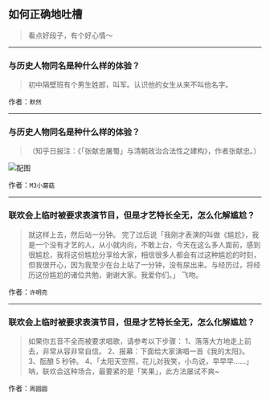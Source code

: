 ## 如何正确地吐槽

> 看点好段子，有个好心情～


 
---

### 与历史人物同名是种什么样的体验？

> 初中隔壁班有个男生姓郎，叫军。认识他的女生从来不叫他名字。


作者：`默然`

---

### 与历史人物同名是种什么样的体验？

> （知乎日报注：《「张献忠屠蜀」与清朝政治合法性之建构》，作者张献忠。）



![配图](http://pic4.zhimg.com/70/v2-d8ebe4a6875ad13b7d7bac3c15fd8a97_b.jpg)


作者：`M3小蘑菇`

---

### 联欢会上临时被要求表演节目，但是才艺特长全无，怎么化解尴尬？

> 就这样上去，然后站一分钟。
> 完了过后说「我刚才表演的叫做《尴尬》，我是一个没有才艺的人，从小就内向，不敢上台，今天在这么多人面前，感到很尴尬，我将这份尴尬分享给大家，相信很多人都会有过这种尴尬的时刻，但我很开心，因为我至少在台上站了一分钟，没有尿出来。与经历过，将经历这份尴尬的诸位共勉，谢谢大家。我爱你们。」
> 飞吻。


作者：`许明亮`

---

### 联欢会上临时被要求表演节目，但是才艺特长全无，怎么化解尴尬？

> 如果你五音不全而被要求唱歌，请参考以下步骤：
> 1、落落大方地走上前去，非常从容非常自信。
> 2、报幕：下面给大家演唱一首《我的太阳》。
> 3、酝酿 5 秒钟。
> 4、「太阳天空照，花儿对我笑，小鸟说，早早早……」
> 呐，联欢会这种场合，最要紧的是「笑果」，此方法屡试不爽~


作者：`周圆圆`